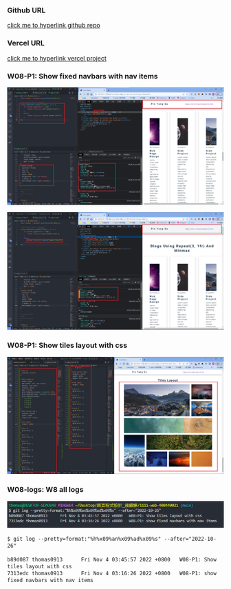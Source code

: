 ### Github URL

[click me to hyperlink github repo](https://github.com/thomas0913/1111-web-408440021)

### Vercel URL

[click me to hyperlink vercel project](https://1111-web-408440021.vercel.app/)

### W08-P1: Show fixed navbars with nav items

![](w08-p1-1.png)

![](w08-p1-2.png)

### W08-P1: Show tiles layout with css

![](w08-p2.png)

### W08-logs: W8 all logs

![](./w08-logs.png)

```
$ git log --pretty=format:"%h%x09%an%x09%ad%x09%s" --after="2022-10-26"

b89d087 thomas0913      Fri Nov 4 03:45:57 2022 +0800   W08-P1: Show tiles layout with css
7313edc thomas0913      Fri Nov 4 03:16:26 2022 +0800   W08-P1: show fixed navbars with nav items
```